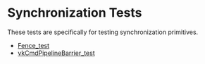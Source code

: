# Synchronization Tests
These tests are specifically for testing synchronization primitives.

- [Fence_test](Fence_test/README.md)
- [vkCmdPipelineBarrier_test](vkCmdPipelineBarrier_test/README.md)
